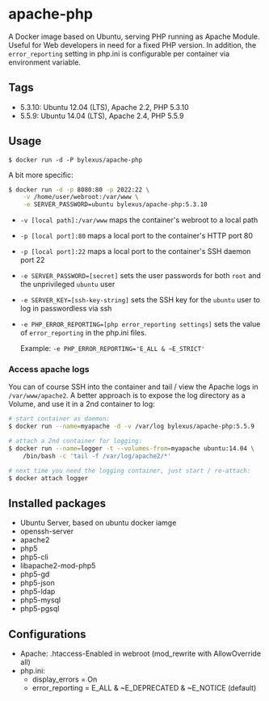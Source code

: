 apache-php
===================================

A Docker image based on Ubuntu, serving PHP running as Apache Module. Useful for Web developers in need for a fixed PHP version. In addition, the `error_reporting` setting in php.ini is configurable per container via environment variable.

Tags
-----

* 5.3.10: Ubuntu 12.04 (LTS), Apache 2.2, PHP 5.3.10
* 5.5.9: Ubuntu 14.04 (LTS), Apache 2.4, PHP 5.5.9

Usage
------

```
$ docker run -d -P bylexus/apache-php
```

A bit more specific:

```bash
$ docker run -d -p 8080:80 -p 2022:22 \
    -v /home/user/webroot:/var/www \
    -e SERVER_PASSWORD=ubuntu bylexus/apache-php:5.3.10
```

* `-v [local path]:/var/www` maps the container's webroot to a local path
* `-p [local port]:80` maps a local port to the container's HTTP port 80
* `-p [local port]:22` maps a local port to the container's SSH daemon port 22
* `-e SERVER_PASSWORD=[secret]` sets the user passwords for both `root` and the unprivileged `ubuntu` user
* `-e SERVER_KEY=[ssh-key-string]` sets the SSH key for the `ubuntu` user to log in passwordless via ssh
* `-e PHP_ERROR_REPORTING=[php error_reporting settings]` sets the value of `error_reporting` in the php.ini files.

  Example: `-e PHP_ERROR_REPORTING='E_ALL & ~E_STRICT'`

### Access apache logs

You can of course SSH into the container and tail / view the Apache logs in `/var/www/apache2`. A better approach is to expose the log directory as a Volume, and use it in a 2nd container to log:

```bash
# start container as daemon:
$ docker run --name=myapache -d -v /var/log bylexus/apache-php:5.5.9

# attach a 2nd container for logging:
$ docker run --name=logger -t --volumes-from=myapache ubuntu:14.04 \
    /bin/bash -c 'tail -f /var/log/apache2/*'

# next time you need the logging container, just start / re-attach:
$ docker attach logger
```


Installed packages
-------------------
* Ubuntu Server, based on ubuntu docker iamge
* openssh-server
* apache2
* php5
* php5-cli
* libapache2-mod-php5
* php5-gd
* php5-json
* php5-ldap
* php5-mysql
* php5-pgsql

Configurations
----------------

* Apache: .htaccess-Enabled in webroot (mod_rewrite with AllowOverride all)
* php.ini:
  * display_errors = On
  * error_reporting = E_ALL & ~E_DEPRECATED & ~E_NOTICE (default)
